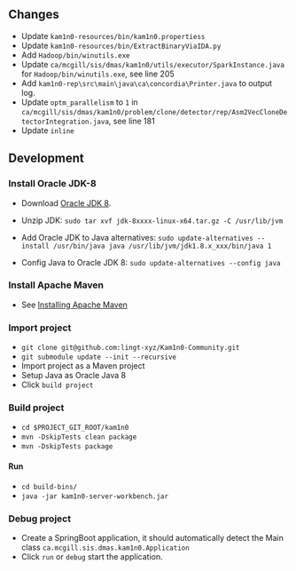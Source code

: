 ## Changes

- Update `kam1n0-resources/bin/kam1n0.propertiess`
- Update `kam1n0-resources/bin/ExtractBinaryViaIDA.py`
- Add `Hadoop/bin/winutils.exe`
- Update `ca/mcgill/sis/dmas/kam1n0/utils/executor/SparkInstance.java` for `Hadoop/bin/winutils.exe`, see line 205
- Add `kam1n0-rep\src\main\java\ca\concordia\Printer.java` to output log.
- Update `optm_parallelism` to `1` in `ca/mcgill/sis/dmas/kam1n0/problem/clone/detector/rep/Asm2VecCloneDetectorIntegration.java`, see line 181
- Update `inline`

## Development

### Install Oracle JDK-8

- Download [Oracle JDK 8](https://www.oracle.com/technetwork/java/javase/downloads/jdk8-downloads-2133151.html).

- Unzip JDK: `sudo tar xvf jdk-8xxxx-linux-x64.tar.gz -C /usr/lib/jvm`
- Add Oracle JDK to Java alternatives: `sudo update-alternatives --install /usr/bin/java java /usr/lib/jvm/jdk1.8.x_xxx/bin/java 1`
- Config Java to Oracle JDK 8: `sudo update-alternatives --config java`

### Install Apache Maven

- See [Installing Apache Maven](http://maven.apache.org/install.html)

### Import project

- `git clone git@github.com:lingt-xyz/Kam1n0-Community.git`
- `git submodule update --init --recursive`
- Import project as a Maven project
- Setup Java as Oracle Java 8
- Click `build project`


### Build project

- `cd $PROJECT_GIT_ROOT/kam1n0`
- `mvn -DskipTests clean package`
- `mvn -DskipTests package`

#### Run

- `cd build-bins/`
- `java -jar kam1n0-server-workbench.jar`

### Debug project

- Create a SpringBoot application, it should automatically detect the Main class `ca.mcgill.sis.dmas.kam1n0.Application`
- Click `run` or `debug` start the application.
